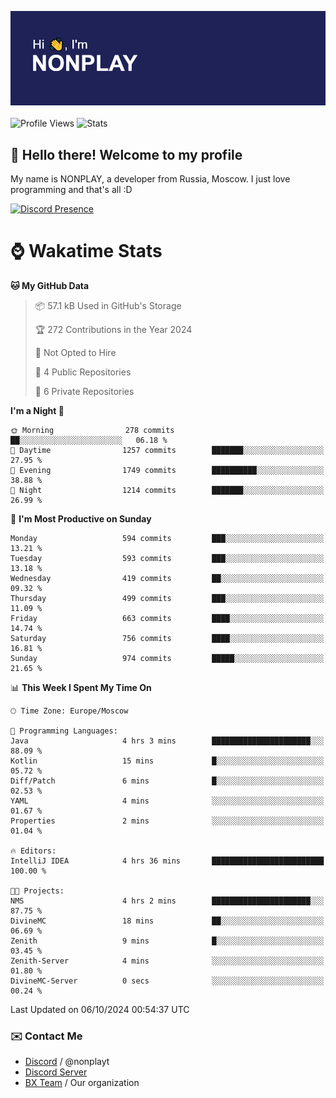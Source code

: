 ![Discord Presence](./header.png)
<br></br>
![Profile Views](https://komarev.com/ghpvc/?username=NONPLAYT&color=blue&style=for-the-badge)
![Stats](https://img.shields.io/badge/0%25-OPTIMIZED-orange?style=for-the-badge)


## :wave: Hello there! Welcome to my profile

My name is NONPLAY, a developer from Russia, Moscow. I just love programming and that's all :D

[![Discord Presence](https://lanyard.cnrad.dev/api/597087584090587177?showDisplayName=true)](https://discord.com/users/597087584090587177) 

# ⌚ Wakatime Stats

<!--START_SECTION:waka-->
**🐱 My GitHub Data** 

> 📦 57.1 kB Used in GitHub's Storage 
 > 
> 🏆 272 Contributions in the Year 2024
 > 
> 🚫 Not Opted to Hire
 > 
> 📜 4 Public Repositories 
 > 
> 🔑 6 Private Repositories 
 > 
**I'm a Night 🦉** 

```text
🌞 Morning                278 commits         ██░░░░░░░░░░░░░░░░░░░░░░░   06.18 % 
🌆 Daytime                1257 commits        ███████░░░░░░░░░░░░░░░░░░   27.95 % 
🌃 Evening                1749 commits        ██████████░░░░░░░░░░░░░░░   38.88 % 
🌙 Night                  1214 commits        ███████░░░░░░░░░░░░░░░░░░   26.99 % 
```
📅 **I'm Most Productive on Sunday** 

```text
Monday                   594 commits         ███░░░░░░░░░░░░░░░░░░░░░░   13.21 % 
Tuesday                  593 commits         ███░░░░░░░░░░░░░░░░░░░░░░   13.18 % 
Wednesday                419 commits         ██░░░░░░░░░░░░░░░░░░░░░░░   09.32 % 
Thursday                 499 commits         ███░░░░░░░░░░░░░░░░░░░░░░   11.09 % 
Friday                   663 commits         ████░░░░░░░░░░░░░░░░░░░░░   14.74 % 
Saturday                 756 commits         ████░░░░░░░░░░░░░░░░░░░░░   16.81 % 
Sunday                   974 commits         █████░░░░░░░░░░░░░░░░░░░░   21.65 % 
```


📊 **This Week I Spent My Time On** 

```text
🕑︎ Time Zone: Europe/Moscow

💬 Programming Languages: 
Java                     4 hrs 3 mins        ██████████████████████░░░   88.09 % 
Kotlin                   15 mins             █░░░░░░░░░░░░░░░░░░░░░░░░   05.72 % 
Diff/Patch               6 mins              █░░░░░░░░░░░░░░░░░░░░░░░░   02.53 % 
YAML                     4 mins              ░░░░░░░░░░░░░░░░░░░░░░░░░   01.67 % 
Properties               2 mins              ░░░░░░░░░░░░░░░░░░░░░░░░░   01.04 % 

🔥 Editors: 
IntelliJ IDEA            4 hrs 36 mins       █████████████████████████   100.00 % 

🐱‍💻 Projects: 
NMS                      4 hrs 2 mins        ██████████████████████░░░   87.75 % 
DivineMC                 18 mins             ██░░░░░░░░░░░░░░░░░░░░░░░   06.69 % 
Zenith                   9 mins              █░░░░░░░░░░░░░░░░░░░░░░░░   03.45 % 
Zenith-Server            4 mins              ░░░░░░░░░░░░░░░░░░░░░░░░░   01.80 % 
DivineMC-Server          0 secs              ░░░░░░░░░░░░░░░░░░░░░░░░░   00.24 % 
```


 Last Updated on 06/10/2024 00:54:37 UTC
<!--END_SECTION:waka-->

### ✉️ Contact Me

- [Discord](https://discord.com/users/597087584090587177) / @nonplayt
- [Discord Server](https://discord.gg/p7cxhw7E2M)
- [BX Team](https://github.com/BX-Team) / Our organization
